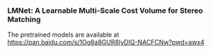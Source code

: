 ### LMNet: A Learnable Multi-Scale Cost Volume for Stereo Matching
The pretrained models are available at https://pan.baidu.com/s/1Og8a8GUR8IyDIQ-NACFCNw?pwd=awx4
